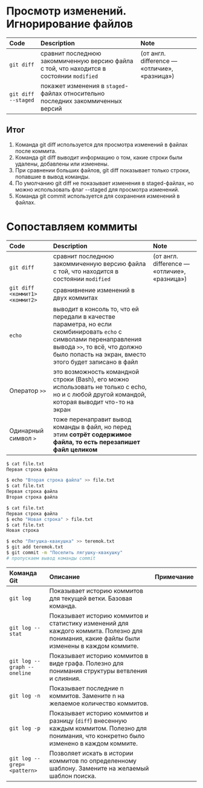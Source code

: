 # Просмотр изменений. Игнорирование файлов

| Code | Description | Note |
|:----------|:----------|:----------|
| `git diff` | сравнит последнюю закоммиченную версию файла с той, что находится в состоянии `modified`  | (от англ. difference — «отличие», «разница»)   |
| `git diff --staged` | покажет изменения в `staged`-файлах относительно последних закоммиченных версий |    |




## Итог

1. Команда git diff используется для просмотра изменений в файлах после коммита.
2. Команда git diff выводит информацию о том, какие строки были удалены, добавлены или изменены.
3. При сравнении больших файлов, git diff показывает только строки, попавшие в вывод команды.
4. По умолчанию git diff не показывает изменения в staged-файлах, но можно использовать флаг --staged для просмотра изменений.
5. Команда git commit используется для сохранения изменений в файлах.


# Сопоставляем коммиты

| Code | Description | Note |
|:----------|:----------|:----------|
| `git diff` | сравнит последнюю закоммиченную версию файла с той, что находится в состоянии `modified`  | (от англ. difference — «отличие», «разница»)   |
| `git diff <коммит1> <коммит2>` | сравнивнение изменений в двух коммитах |  |
| `echo`     | выводит в консоль то, что ей передали в качестве параметра, но если скомбинировать `echo` с символами перенаправления вывода `>>`, то всё, что должно было попасть на экран, вместо этого будет записано в файл | |
| Оператор `>>`    | это возможность командной строки (Bash), его можно использовать не только с echo, но и с любой другой командой, которая выводит что-то на экран   |   |
| Одинарный символ `>`    | тоже перенаправит вывод команды в файл, но перед этим **сотрёт содержимое файла, то есть перезапишет файл целиком**   |    |

```Bash
$ cat file.txt
Первая строка файла

$ echo "Вторая строка файла" >> file.txt
$ cat file.txt
Первая строка файла
Вторая строка файла
```

```Bash
$ cat file.txt
Первая строка файла
$ echo "Новая строка" > file.txt
$ cat file.txt
Новая строка
```

```Bash
$ echo "Лягушка-квакушка" >> teremok.txt
$ git add teremok.txt
$ git commit -m "Поселить лягушку-квакушку"
# пропускаем вывод команды commit
```


| Команда Git	| Описание	| Примечание |
|:----------|:----------|:----------|
| `git log`	| Показывает историю коммитов для текущей ветки.	Базовая команда. | |
| `git log --stat` |	Показывает историю коммитов и статистику изменений для каждого коммита.	Полезно для понимания, какие файлы были изменены в каждом коммите. | |
| `git log --graph --oneline`	| Показывает историю коммитов в виде графа.	Полезно для понимания структуры ветвления и слияния. | |
| `git log -n`	| Показывает последние n коммитов.	Замените n на желаемое количество коммитов. | |
| `git log -p`	| Показывает историю коммитов и разницу (`diff`) внесенную каждым коммитом.	Полезно для понимания, что конкретно было изменено в каждом коммите. | |
| `git log --grep=<pattern>`	| Позволяет искать в истории коммитов по определенному шаблону.	Замените <pattern> на желаемый шаблон поиска. | |





